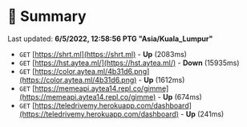 # 📖 Summary
Last updated: **6/5/2022, 12:58:56 PTG "Asia/Kuala_Lumpur"**

- `GET` [https://shrt.ml](https://shrt.ml) - **Up** (2083ms)
- `GET` [https://hst.aytea.ml/](https://hst.aytea.ml/) - **Down** (15935ms)
- `GET` [https://color.aytea.ml/4b31d6.png](https://color.aytea.ml/4b31d6.png) - **Up** (1612ms)
- `GET` [https://memeapi.aytea14.repl.co/gimme](https://memeapi.aytea14.repl.co/gimme) - **Up** (674ms)
- `GET` [https://teledrivemy.herokuapp.com/dashboard](https://teledrivemy.herokuapp.com/dashboard) - **Up** (241ms)
